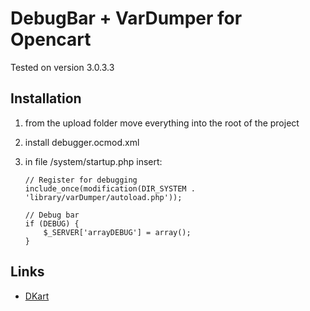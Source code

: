 # DebugBar + VarDumper for Opencart

Tested on version 3.0.3.3

## Installation

1. from the upload folder move everything into the root of the project
2. install debugger.ocmod.xml
3. in file /system/startup.php insert:

    ```
    // Register for debugging
    include_once(modification(DIR_SYSTEM . 'library/varDumper/autoload.php'));
    
    // Debug bar
    if (DEBUG) {
        $_SERVER['arrayDEBUG'] = array();
    }

## Links

- [DKart](http://www.dkart.pro/)
